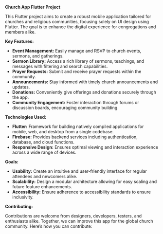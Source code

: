 **Church App Flutter Project**

This Flutter project aims to create a robust mobile application tailored for churches and religious communities, focusing solely on UI design using Flutter. The goal is to enhance the digital experience for congregations and members alike.

**Key Features:**

- **Event Management:** Easily manage and RSVP to church events, sermons, and gatherings.
- **Sermon Library:** Access a rich library of sermons, teachings, and messages with filtering and search capabilities.
- **Prayer Requests:** Submit and receive prayer requests within the community.
- **Announcements:** Stay informed with timely church announcements and updates.
- **Donations:** Conveniently give offerings and donations securely through the app.
- **Community Engagement:** Foster interaction through forums or discussion boards, encouraging community building.

**Technologies Used:**

- **Flutter:** Framework for building natively compiled applications for mobile, web, and desktop from a single codebase.
- **Firebase:** Provides backend services including authentication, database, and cloud functions.
- **Responsive Design:** Ensures optimal viewing and interaction experience across a wide range of devices.

**Goals:**

- **Usability:** Create an intuitive and user-friendly interface for regular attendees and newcomers alike.
- **Scalability:** Design a modular architecture allowing for easy scaling and future feature enhancements.
- **Accessibility:** Ensure adherence to accessibility standards to ensure inclusivity.

**Contributing:**

Contributions are welcome from designers, developers, testers, and enthusiasts alike. Together, we can improve this app for the global church community. Here’s how you can contribute:
